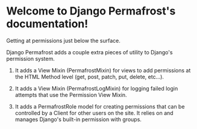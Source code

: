 # Welcome to Django Permafrost's documentation!

Getting at permissions just below the surface.

Django Permafrost adds a couple extra pieces of utility to Django's permission system.

1. It adds a View Mixin (PermafrostMixin) for views to add permissions at the HTML Method level (get, post, patch, put, delete, etc...).

2. It adds a View Mixin (PermafrostLogMixin) for logging failed login attempts that use the Permission View Mixin.

3. It adds a PermafrostRole model for creating permissions that can be controlled by a Client for other users on the site. It relies on and manages Django's built-in permission with groups.
